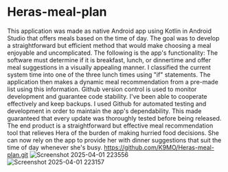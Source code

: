 # Heras-meal-plan
This application was made as native Android app using Kotlin in Android Studio that offers meals based on the time of day.  The goal was to develop a straightforward but efficient method that would make choosing a meal enjoyable and uncomplicated. The following is the app's functionality:  The software must determine if it is breakfast, lunch, or dinnertime and offer meal suggestions in a visually appealing manner. I classified the current system time into one of the three lunch times using "if" statements.  The application then makes a dynamic meal recommendation from a pre-made list using this information.  Github version control is used to monitor development and guarantee code stability.  I've been able to cooperate effectively and keep backups. I used Github for automated testing and development in order to maintain the app's dependability.  This made guaranteed that every update was thoroughly tested before being released.  The end product is a straightforward but effective meal recommendation tool that relieves Hera of the burden of making hurried food decisions.  She can now rely on the app to provide her with dinner suggestions that suit the time of day whenever she's busy.
https://github.com/K9MO/Heras-meal-plan.git
![Screenshot 2025-04-01 223556](https://github.com/user-attachments/assets/fb9397c3-ea5a-4b89-8e4f-7c4a71b1a350)
![Screenshot 2025-04-01 223157](https://github.com/user-attachments/assets/8a5ce5ad-cc20-405f-99a7-c7e11826cd9b)
